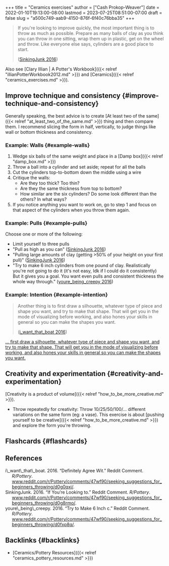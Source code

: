+++
title = "Ceramics exercises"
author = ["Cash Prokop-Weaver"]
date = 2022-01-10T19:13:00-08:00
lastmod = 2023-07-25T08:51:00-07:00
draft = false
slug = "a500c749-aab9-4150-876f-6f40c76bba35"
+++

> If you're looking to improve quickly, the most important thing is to throw as much as possible. Prepare as many balls of clay as you think you can throw in one sitting, wrap them up in plastic, get on the wheel and throw. Like everyone else says, cylinders are a good place to start.
>
> (<a href="#citeproc_bib_item_2">SinkingJunk 2016</a>)

Also see [Clary Illian | A Potter's Workbook]({{< relref "illianPotterWorkbook2012.md" >}}) and [Ceramics]({{< relref "ceramics_exercises.md" >}}).


## Improve technique and consistency {#improve-technique-and-consistency}

Generally speaking, the best advice is to create [At least two of the same]({{< relref "at_least_two_of_the_same.md" >}}) thing and then compare them. I recommend slicing the form in half, vertically, to judge things like wall or bottom thickness and consistency.


### Example: Walls {#example-walls}

1.  Wedge six balls of the same weight and place in a [Damp box]({{< relref "damp_box.md" >}})
2.  Throw a ball into a cylinder and set aside; repeat for all the balls
3.  Cut the cylinders top-to-bottom down the middle using a wire
4.  Critique the walls:
    -   Are they too thick? Too thin?
    -   Are they the same thickness from top to bottom?
    -   How similar are the six cylinders? Do some look different than the others? In what ways?
5.  If you notice anything you want to work on, go to step 1 and focus on that aspect of the cylinders when you throw them again.


### Example: Pulls {#example-pulls}

Choose one or more of the following:

-   Limit yourself to three pulls
-   "Pull as high as you can" (<a href="#citeproc_bib_item_2">SinkingJunk 2016</a>)
-   "Pulling large amounts of clay (getting &gt;50% of your height on your first pull)" (<a href="#citeproc_bib_item_2">SinkingJunk 2016</a>)
-   "Try to make 6 inch cylinders from one pound of clay. Realistically you're not going to do it (it's not easy, Idk if I could do it consistently) But it gives you a goal. You want even pulls and consistent thickness the whole way through." (<a href="#citeproc_bib_item_3">youre\_being\_creepy 2016</a>)


### Example: Intention {#example-intention}

> Another thing is to first draw a silhouette, whatever type of piece and shape you want, and try to make that shape. That will get you in the mode of visualizing before working, and also hones your skills in general so you can make the shapes you want.
>
> (<a href="#citeproc_bib_item_1">i\_want\_that\_boat 2016</a>)

[... first draw a silhouette, whatever type of piece and shape you want, and try to make that shape. That will get you in the mode of visualizing before working, and also hones your skills in general so you can make the shapes you want.](https://www.reddit.com/r/Pottery/comments/47wf90/comment/d0g0qxj/?utm_source=share&utm_medium=web2x&context=3)


## Creativity and experimentation {#creativity-and-experimentation}

[Creativity is a product of volume]({{< relref "how_to_be_more_creative.md" >}}).

-   Throw repeatedly for creativity: Throw 10/25/50/100/... different variations on the same form (eg: a vase). This exercise is about [pushing yourself to be creative]({{< relref "how_to_be_more_creative.md" >}}) and explore the form you're throwing.


## Flashcards {#flashcards}

## References

<style>.csl-entry{text-indent: -1.5em; margin-left: 1.5em;}</style><div class="csl-bib-body">
  <div class="csl-entry"><a id="citeproc_bib_item_1"></a>i\_want\_that\_boat. 2016. “Definitely Agree Wit.” Reddit Comment. <i>R/Pottery</i>. <a href="www.reddit.com/r/Pottery/comments/47wf90/seeking_suggestions_for_beginners_throwing/d0g0qxj/">www.reddit.com/r/Pottery/comments/47wf90/seeking_suggestions_for_beginners_throwing/d0g0qxj/</a>.</div>
  <div class="csl-entry"><a id="citeproc_bib_item_2"></a>SinkingJunk. 2016. “If You’re Looking to.” Reddit Comment. <i>R/Pottery</i>. <a href="www.reddit.com/r/Pottery/comments/47wf90/seeking_suggestions_for_beginners_throwing/d0g8rmo/">www.reddit.com/r/Pottery/comments/47wf90/seeking_suggestions_for_beginners_throwing/d0g8rmo/</a>.</div>
  <div class="csl-entry"><a id="citeproc_bib_item_3"></a>youre\_being\_creepy. 2016. “Try to Make 6 Inch c.” Reddit Comment. <i>R/Pottery</i>. <a href="www.reddit.com/r/Pottery/comments/47wf90/seeking_suggestions_for_beginners_throwing/d0fxp8q/">www.reddit.com/r/Pottery/comments/47wf90/seeking_suggestions_for_beginners_throwing/d0fxp8q/</a>.</div>
</div>


## Backlinks {#backlinks}

-   [Ceramics/Pottery Resources]({{< relref "ceramics_pottery_resources.md" >}})
